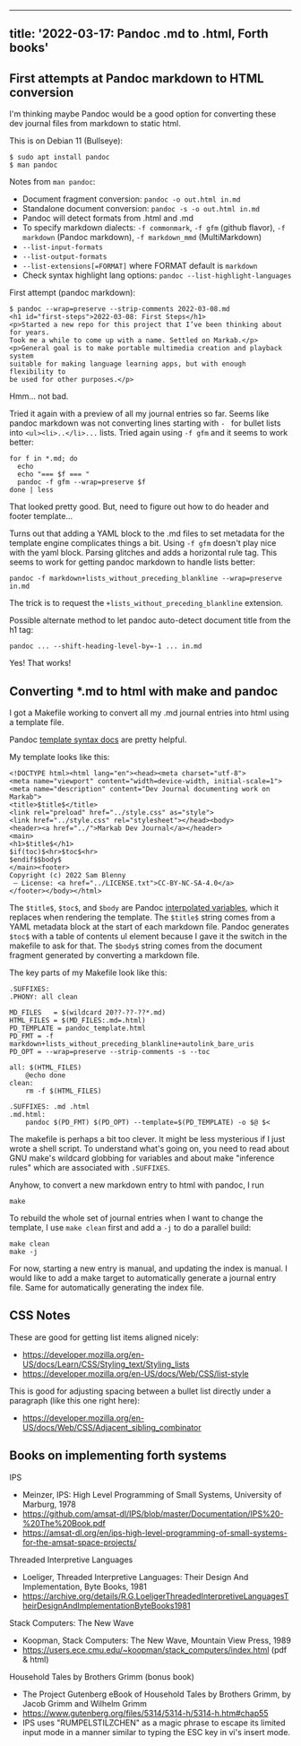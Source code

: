 <!--
Copyright (c) 2022 Sam Blenny
SPDX-License-Identifier: CC-BY-NC-SA-4.0
-->

---
title: '2022-03-17: Pandoc .md to .html, Forth books'
---

## First attempts at Pandoc markdown to HTML conversion

I'm thinking maybe Pandoc would be a good option for converting these dev journal
files from markdown to static html.

This is on Debian 11 (Bullseye):

```
$ sudo apt install pandoc
$ man pandoc
```

Notes from `man pandoc`:

- Document fragment conversion: `pandoc -o out.html in.md`
- Standalone document conversion: `pandoc -s -o out.html in.md`
- Pandoc will detect formats from .html and .md
- To specify markdown dialects: `-f commonmark`, `-f gfm` (github flavor),
  `-f markdown` (Pandoc markdown), `-f markdown_mmd` (MultiMarkdown)
- `--list-input-formats`
- `--list-output-formats`
- `--list-extensions[=FORMAT]` where FORMAT default is `markdown`
- Check syntax highlight lang options: `pandoc --list-highlight-languages`

First attempt (pandoc markdown):

```
$ pandoc --wrap=preserve --strip-comments 2022-03-08.md
<h1 id="first-steps">2022-03-08: First Steps</h1>
<p>Started a new repo for this project that I’ve been thinking about for years.
Took me a while to come up with a name. Settled on Markab.</p>
<p>General goal is to make portable multimedia creation and playback system
suitable for making language learning apps, but with enough flexibility to
be used for other purposes.</p>
```

Hmm... not bad.

Tried it again with a preview of all my journal entries so far. Seems like
pandoc markdown was not converting lines starting with `- ` for bullet lists 
into `<ul><li>..</li>...` lists. Tried again using `-f gfm` and it seems to
work better:

```
for f in *.md; do
  echo
  echo "=== $f === "
  pandoc -f gfm --wrap=preserve $f
done | less
```

That looked pretty good. But, need to figure out how to do header and footer
template...

Turns out that adding a YAML block to the .md files to set metadata for the
template engine complicates things a bit. Using `-f gfm` doesn't play nice
with the yaml block. Parsing glitches and adds a horizontal rule tag. This
seems to work for getting pandoc markdown to handle lists better:

```
pandoc -f markdown+lists_without_preceding_blankline --wrap=preserve in.md
```

The trick is to request the `+lists_without_preceding_blankline` extension.

Possible alternate method to let pandoc auto-detect document title from the
h1 tag:

```
pandoc ... --shift-heading-level-by=-1 ... in.md
```

Yes! That works!


## Converting *.md to html with make and pandoc

I got a Makefile working to convert all my .md journal entries into html
using a template file.

Pandoc [template syntax docs] are pretty helpful.

[template syntax docs]: https://pandoc.org/MANUAL.html#template-syntax

My template looks like this:

```
<!DOCTYPE html><html lang="en"><head><meta charset="utf-8">
<meta name="viewport" content="width=device-width, initial-scale=1">
<meta name="description" content="Dev Journal documenting work on Markab">
<title>$title$</title>
<link rel="preload" href="../style.css" as="style">
<link href="../style.css" rel="stylesheet"></head><body>
<header><a href="../">Markab Dev Journal</a></header>
<main>
<h1>$title$</h1>
$if(toc)$<hr>$toc$<hr>
$endif$$body$
</main><footer>
Copyright (c) 2022 Sam Blenny
 — License: <a href="../LICENSE.txt">CC-BY-NC-SA-4.0</a>
</footer></body></html>

```

The `$title$`, `$toc$`, and `$body` are Pandoc [interpolated variables], which
it replaces when rendering the template. The `$title$` string comes from a YAML
metadata block at the start of each markdown file. Pandoc generates `$toc$`
with a table of contents ul element because I gave it the switch in the
makefile to ask for that. The `$body$` string comes from the document fragment
generated by converting a markdown file.

[interpolated variables]: https://pandoc.org/MANUAL.html#interpolated-variables

The key parts of my Makefile look like this:

```
.SUFFIXES:
.PHONY: all clean

MD_FILES   = $(wildcard 20??-??-??*.md)
HTML_FILES = $(MD_FILES:.md=.html)
PD_TEMPLATE = pandoc_template.html
PD_FMT = -f markdown+lists_without_preceding_blankline+autolink_bare_uris
PD_OPT = --wrap=preserve --strip-comments -s --toc

all: $(HTML_FILES)
	@echo done
clean:
	rm -f $(HTML_FILES)

.SUFFIXES: .md .html
.md.html:
	pandoc $(PD_FMT) $(PD_OPT) --template=$(PD_TEMPLATE) -o $@ $<
```

The makefile is perhaps a bit too clever. It might be less mysterious if I just
wrote a shell script. To understand what's going on, you need to read about GNU
make's wildcard globbing for variables and about make "inference rules" which
are associated with `.SUFFIXES`.

Anyhow, to convert a new markdown entry to html with pandoc, I run

```
make
```

To rebuild the whole set of journal entries when I want to change the template,
I use `make clean` first and add a `-j` to do a parallel build:

```
make clean
make -j
```

For now, starting a new entry is manual, and updating the index is manual. I
would like to add a make target to automatically generate a journal entry
file. Same for automatically generating the index file.


## CSS Notes

These are good for getting list items aligned nicely:
- https://developer.mozilla.org/en-US/docs/Learn/CSS/Styling_text/Styling_lists
- https://developer.mozilla.org/en-US/docs/Web/CSS/list-style

This is good for adjusting spacing between a bullet list directly under a
paragraph (like this one right here):
- https://developer.mozilla.org/en-US/docs/Web/CSS/Adjacent_sibling_combinator


## Books on implementing forth systems

IPS
- Meinzer, IPS: High Level Programming of Small Systems, University of Marburg, 1978
- https://github.com/amsat-dl/IPS/blob/master/Documentation/IPS%20-%20The%20Book.pdf
- https://amsat-dl.org/en/ips-high-level-programming-of-small-systems-for-the-amsat-space-projects/

Threaded Interpretive Languages
- Loeliger, Threaded Interpretive Languages: Their Design And Implementation, Byte Books, 1981
-  https://archive.org/details/R.G.LoeligerThreadedInterpretiveLanguagesTheirDesignAndImplementationByteBooks1981

Stack Computers: The New Wave
- Koopman, Stack Computers: The New Wave, Mountain View Press, 1989
- https://users.ece.cmu.edu/~koopman/stack_computers/index.html (pdf & html)

Household Tales by Brothers Grimm (bonus book)
- The Project Gutenberg eBook of Household Tales by Brothers Grimm, by Jacob
  Grimm and Wilhelm Grimm
- https://www.gutenberg.org/files/5314/5314-h/5314-h.htm#chap55
- IPS uses "RUMPELSTILZCHEN" as a magic phrase to escape its limited input mode
  in a manner similar to typing the ESC key in vi's insert mode.
